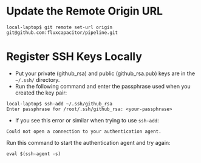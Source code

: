 # Update the Remote Origin URL
```
local-laptop$ git remote set-url origin git@github.com:fluxcapacitor/pipeline.git
```

# Register SSH Keys Locally
* Put your private (github_rsa) and public (github_rsa.pub) keys are in the `~/.ssh/` directory.
* Run the following command and enter the passphrase used when you created the key pair:
```
local-laptop$ ssh-add ~/.ssh/github_rsa
Enter passphrase for /root/.ssh/github_rsa: <your-passphrase>
```
* If you see this error or similar when trying to use `ssh-add`:
```
Could not open a connection to your authentication agent.
``` 
Run this command to start the authentication agent and try again:
```
eval $(ssh-agent -s)
```